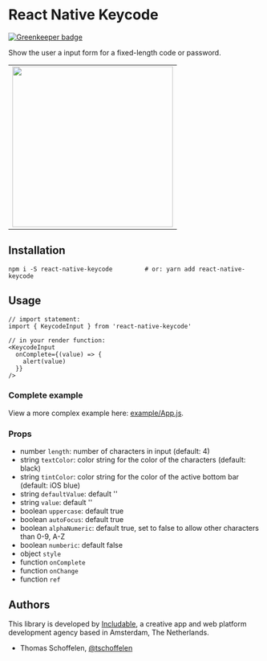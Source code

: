 # React Native Keycode

[![Greenkeeper badge](https://badges.greenkeeper.io/includable/react-native-keycode.svg)](https://greenkeeper.io/)

Show the user a input form for a fixed-length code or password.

<table><tr><td>
    <img src="./screenshot.png" height="320" />
</td></tr></table>


## Installation

```
npm i -S react-native-keycode         # or: yarn add react-native-keycode
```


## Usage

```
// import statement:
import { KeycodeInput } from 'react-native-keycode'

// in your render function:
<KeycodeInput
  onComplete={(value) => {
    alert(value)
  }}
/>
```

### Complete example
View a more complex example here: [example/App.js](example/App.js).

### Props
* number `length`: number of characters in input (default: 4)
* string `textColor`: color string for the color of the characters (default: black)
* string `tintColor`: color string for the color of the active bottom bar (default: iOS blue)
* string `defaultValue`: default ''
* string `value`: default ''
* boolean `uppercase`: default true
* boolean `autoFocus`: default true
* boolean `alphaNumeric`: default true, set to false to allow other characters than 0-9, A-Z
* boolean `numberic`: default false
* object `style`
* function `onComplete`
* function `onChange`
* function `ref`


## Authors

This library is developed by [Includable](https://includable.com/), a creative app and web platform
development agency based in Amsterdam, The Netherlands.

* Thomas Schoffelen, [@tschoffelen](https://twitter.com/tschoffelen)
